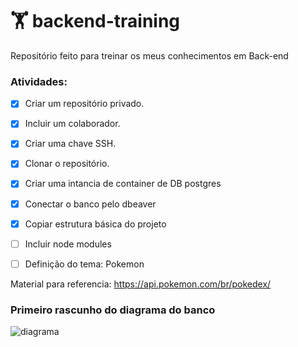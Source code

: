 #  🏋️ backend-training
Repositório feito para treinar os meus conhecimentos em Back-end

### Atividades:
- [x] Criar um repositório privado.
- [x] Incluir um colaborador.
- [x] Criar uma chave SSH.
- [x] Clonar o repositório.
- [x] Criar uma intancia de container de DB postgres
- [x] Conectar o banco pelo dbeaver
- [x] Copiar estrutura básica do projeto
- [ ] Incluir node modules
- [ ] Definição do tema: Pokemon


Material para referencia: 
https://api.pokemon.com/br/pokedex/

### Primeiro rascunho do diagrama do banco

![diagrama](https://user-images.githubusercontent.com/71906862/167983727-7d6e7467-4f1b-4f99-86ad-56ca65535ee1.png)
